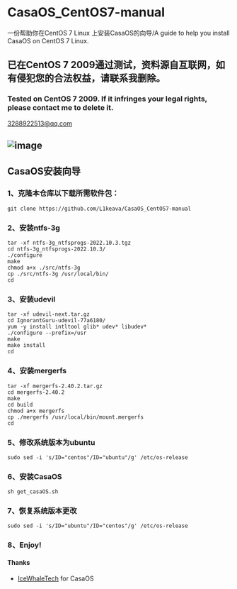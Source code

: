 # CasaOS_CentOS7-manual
 一份帮助你在CentOS 7 Linux 上安装CasaOS的向导/A guide to help you install CasaOS on CentOS 7 Linux.
## 已在CentOS 7 2009通过测试，资料源自互联网，如有侵犯您的合法权益，请联系我删除。

### Tested on CentOS 7 2009.  If it infringes your legal rights, please contact me to delete it.

3288922513@qq.com

## ![image](https://github.com/user-attachments/assets/dcb0c09c-e77e-4b96-924a-504b1635d255)


## CasaOS安装向导

### 1、克隆本仓库以下载所需软件包：

```
git clone https://github.com/L1keava/CasaOS_CentOS7-manual
```

### 2、安装ntfs-3g

```
tar -xf ntfs-3g_ntfsprogs-2022.10.3.tgz 
cd ntfs-3g_ntfsprogs-2022.10.3/
./configure
make
chmod a+x ./src/ntfs-3g
cp ./src/ntfs-3g /usr/local/bin/
cd
```

### 3、安装udevil

```
tar -xf udevil-next.tar.gz 
cd IgnorantGuru-udevil-77a6180/
yum -y install intltool glib* udev* libudev*
./configure --prefix=/usr
make
make install
cd
```

### 4、安装mergerfs

```
tar -xf mergerfs-2.40.2.tar.gz
cd mergerfs-2.40.2
make
cd build
chmod a+x mergerfs
cp ./mergerfs /usr/local/bin/mount.mergerfs
cd
```

### 5、修改系统版本为ubuntu

```
sudo sed -i 's/ID="centos"/ID="ubuntu"/g' /etc/os-release
```

### 6、安装CasaOS

```
sh get_casaOS.sh
```

### 7、恢复系统版本更改

```
sudo sed -i 's/ID="ubuntu"/ID="centos"/g' /etc/os-release
```

### 8、Enjoy!

#### Thanks
- [IceWhaleTech]([https://www.apple.com](https://github.com/IceWhaleTech)) for CasaOS
